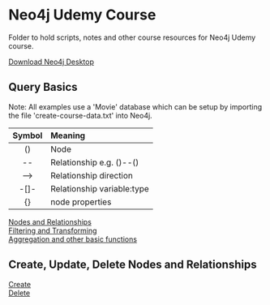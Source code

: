 # Neo4j Udemy Course
Folder to hold scripts, notes and other course resources for Neo4j Udemy course.  

[Download Neo4j Desktop](https://neo4j.com/download/)  

## Query Basics
Note: All examples use a 'Movie' database which can be setup by importing the file 'create-course-data.txt' into Neo4j.  

| Symbol | Meaning|
| :---: | :--- |
| () | Node |
| -- | Relationship e.g. ()--() |
| --> | Relationship direction |
| -[]- | Relationship variable:type |
| {} | node properties |

[Nodes and Relationships](../UdemyCourse/Notes/QB_Nodes.md)  
[Filtering and Transforming](../UdemyCourse/Notes/QB_Filtering.md)  
[Aggregation and other basic functions](../UdemyCourse/Notes/QB_Aggregation.md)  

## Create, Update, Delete Nodes and Relationships  

[Create](../UdemyCourse/Notes/Create.md)  
[Delete](../UdemyCourse/Notes/Delete.md)  
